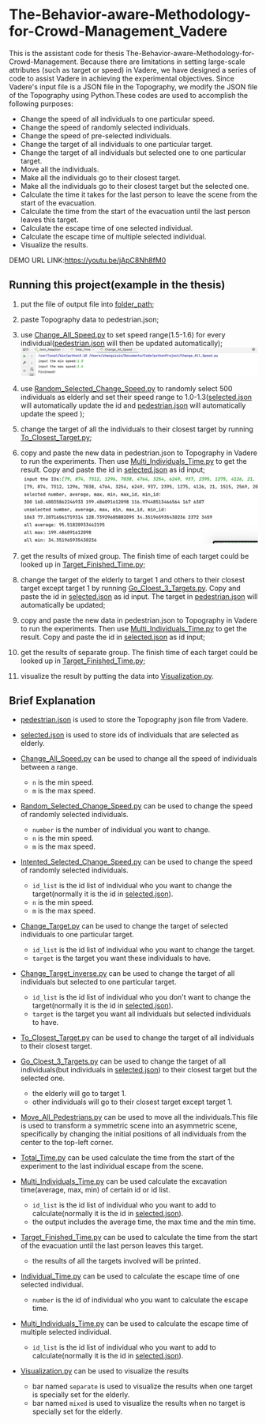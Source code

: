 # The-Behavior-aware-Methodology-for-Crowd-Management_Vadere

This is the assistant code for thesis The-Behavior-aware-Methodology-for-Crowd-Management.
Because there are limitations in setting large-scale attributes (such as target or speed) in Vadere, we have designed a series of code to assist Vadere in achieving the experimental objectives. Since Vadere's input file is a JSON file in the Topography, we modify the JSON file of the Topography using Python.These codes are used to accomplish the following purposes:

- Change the speed of all individuals to one particular speed.
- Change the speed of randomly selected individuals.
- Change the speed of pre-selected individuals.
- Change the target of all individuals to one particular target.
- Change the target of all individuals but selected one to one particular target.
- Move all the individuals.
- Make all the individuals go to their closest target.
- Make all the individuals go to their closest target but the selected one.
- Calculate the time it takes for the last person to leave the scene from the start of the evacuation.
- Calculate the time from the start of the evacuation until the last person leaves this target.
- Calculate the escape time of one selected individual.
- Calculate the escape time of multiple selected individual.
- Visualize the results.

DEMO URL LINK:https://youtu.be/jApC8Nh8fM0

## Running this project(example in the thesis)

1. put the file of output file into [folder_path](./folder_path);
2. paste Topography data to pedestrian.json;
3. use [Change_All_Speed.py](./Change_All_Speed.py) to set speed range(1.5-1.6) for every individual([pedestrian.json](./pedestrian.json) will then be updated automatically);
![Example Image](./Picture1.png)

4. use [Random_Selected_Change_Speed.py](./Random_Selected_Change_Speed.py) to randomly select 500 individuals as elderly and set their speed range to 1.0-1.3([selected.json](./selected.json) will automatically update the id and [pedestrian.json](./pedestrian.json) will automatically update the speed );
5. change the target of all the individuals to their closest target by running [To_Closest_Target.py](./To_Closest_Target.py);
6. copy and paste the new data in pedestrian.json to Topography in Vadere to run the experiments. Then use [Multi_Individuals_Time.py](./Multi_Individuals_Time.py) to get the result. Copy and paste the id in [selected.json](./selected.json) as id input;
![Example Image](./Picture2.png)
7. get the results of mixed group. The finish time of each target could be looked up in [Target_Finished_Time.py](./Target_Finished_Time.py);
8. change the target of the elderly to target 1 and others to their closest target except target 1 by running [Go_Cloest_3_Targets.py](./Go_Cloest_3_Targets.py). Copy and paste the id in [selected.json](./selected.json) as id input. The target in [pedestrian.json](./pedestrian.json) will automatically be updated;
9. copy and paste the new data in pedestrian.json to Topography in Vadere to run the experiments. Then use [Multi_Individuals_Time.py](./Multi_Individuals_Time.py) to get the result. Copy and paste the id in [selected.json](./selected.json) as id input;
10. get the results of separate group. The finish time of each target could be looked up in [Target_Finished_Time.py](./Target_Finished_Time.py);
11. visualize the result by putting the data into [Visualization.py](./Visualization.py).


## Brief Explanation

- [pedestrian.json](./pedestrian.json) is used to store the Topography json file from Vadere.


- [selected.json](./selected.json) is used to store ids of individuals that are selected as elderly.


- [Change_All_Speed.py](./Change_All_Speed.py) can be used to change all the speed of individuals between a range.
  - `n` is the min speed.
  - `m` is the max speed.


- [Random_Selected_Change_Speed.py](./Random_Selected_Change_Speed.py) can be used to change the speed of randomly selected individuals.
  - `number` is the number of individual you want to change.
  - `n` is the min speed.
  - `m` is the max speed.


- [Intented_Selected_Change_Speed.py](./Intented_Selected_Change_Speed.py) can be used to change the speed of randomly selected individuals.
  - `id_list` is the id list of individual who you want to change the target(normally it is the id in [selected.json](./selected.json)).
  - `n` is the min speed.
  - `m` is the max speed.
  

- [Change_Target.py](./Change_Target.py) can be used to change the target of selected individuals to one particular target.
   - `id_list` is the id list of individual who you want to change the target.
   - `target` is the target you want these individuals to have.


- [Change_Target_inverse.py](./Change_Target_inverse.py) can be used to change the target of all individuals but selected to one particular target.
   - `id_list` is the id list of individual who you don't want to change the target(normally it is the id in [selected.json](./selected.json)).
   - `target` is the target you want all individuals but selected individuals to have.


- [To_Closest_Target.py](./To_Closest_Target.py) can be used to change the target of all individuals to their closest target.


- [Go_Cloest_3_Targets.py](./Go_Cloest_3_Targets.py) can be used to change the target of all individuals(but individuals in [selected.json](./selected.json)) to their closest target but the selected one.
  - the elderly will go to target 1.
  - other individuals will go to their closest target except target 1.


- [Move_All_Pedestrians.py](./Move_All_Pedestrians.py) can be used to move all the individuals.This file is used to transform a symmetric scene into an asymmetric scene, specifically by changing the initial positions of all individuals from the center to the top-left corner.


- [Total_Time.py](./Total_Time.py) can be used calculate the time from the start of the experiment to the last individual escape from the scene.


- [Multi_Individuals_Time.py](./Multi_Individuals_Time.py) can be used calculate the excavation time(average, max, min) of certain id or id list.
  -  `id_list` is the id list of individual who you want to add to calculate(normally it is the id in [selected.json](./selected.json)).
  - the output includes the average time, the max time and the min time.

  
- [Target_Finished_Time.py](./Target_Finished_Time.py) can be used to calculate the time from the start of the evacuation until the last person leaves this target. 
  - the results of all the targets involved will be printed.


- [Individual_Time.py](./Individual_Time.py) can be used to calculate the escape time of one selected individual.
  - `number` is the id of individual who you want to calculate the escape time.


- [Multi_Individuals_Time.py](./Multi_Individuals_Time.py) can be used to calculate the escape time of multiple selected individual.
  - `id_list` is the id list of individual who you want to add to calculate(normally it is the id in [selected.json](./selected.json)).


- [Visualization.py](./Visualization.py) can be used to visualize the results
  - bar named `separate` is used to visualize the results when one target is specially set for the elderly.
  - bar named `mixed` is used to visualize the results when no target is specially set for the elderly.